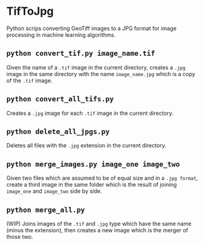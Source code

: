 # TifToJpg
Python scrips converting GeoTiff images to a JPG format for image processing in machine learning algorithms.

## `python convert_tif.py image_name.tif`

Given the name of a `.tif` image in the current directory, creates a `.jpg` image in the same directory with the name `image_name.jpg` which is a copy of the `.tif` image.

## `python convert_all_tifs.py`

Creates a `.jpg` image for each `.tif` image in the current directory.

## `python delete_all_jpgs.py`

Deletes all files with the `.jpg` extension in the current directory.

## `python merge_images.py image_one image_two`

Given two files which are assumed to be of equal size and in a `.jpg format`, create a third image in the same folder which is the result of joining `image_one` and `image_two` side by side.

## `python merge_all.py`

(WIP) Joins images of the `.tif` and `.jpg` type which have the same name (minus the extension), then creates a new image which is the merger of those two.
